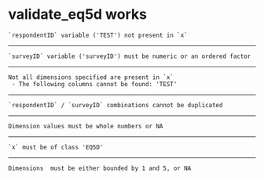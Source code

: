 # validate_eq5d works

    `respondentID` variable ('TEST') not present in `x`

---

    `surveyID` variable ('surveyID') must be numeric or an ordered factor

---

    Not all dimensions specified are present in `x`
     - The following columns cannot be found: 'TEST'

---

    `respondentID` / `surveyID` combinations cannot be duplicated

---

    Dimension values must be whole numbers or NA

---

    `x` must be of class 'EQ5D'

---

    Dimensions  must be either bounded by 1 and 5, or NA

